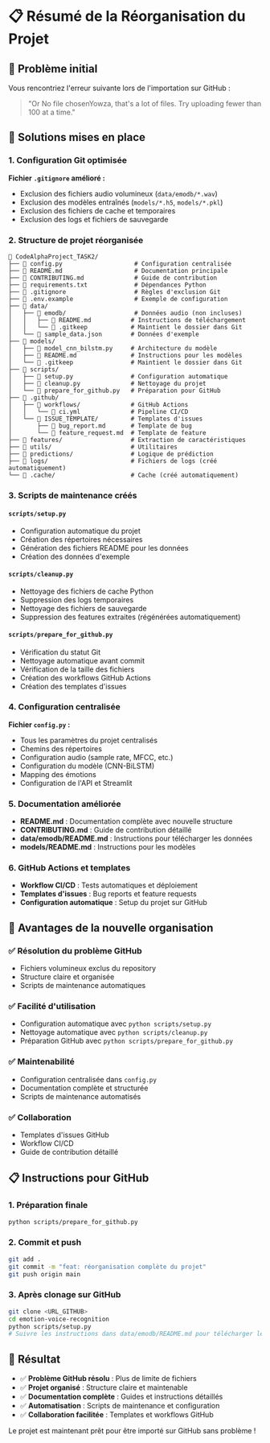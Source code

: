 # 📋 Résumé de la Réorganisation du Projet

## 🎯 Problème initial

Vous rencontriez l'erreur suivante lors de l'importation sur GitHub :

> "Or No file chosenYowza, that's a lot of files. Try uploading fewer than 100 at a time."

## 🔧 Solutions mises en place

### 1. **Configuration Git optimisée**

**Fichier `.gitignore` amélioré :**

- Exclusion des fichiers audio volumineux (`data/emodb/*.wav`)
- Exclusion des modèles entraînés (`models/*.h5`, `models/*.pkl`)
- Exclusion des fichiers de cache et temporaires
- Exclusion des logs et fichiers de sauvegarde

### 2. **Structure de projet réorganisée**

```
📁 CodeAlphaProject_TASK2/
├── 📄 config.py                    # Configuration centralisée
├── 📄 README.md                    # Documentation principale
├── 📄 CONTRIBUTING.md              # Guide de contribution
├── 📄 requirements.txt             # Dépendances Python
├── 📄 .gitignore                   # Règles d'exclusion Git
├── 📄 .env.example                 # Exemple de configuration
├── 📁 data/
│   ├── 📁 emodb/                   # Données audio (non incluses)
│   │   ├── 📄 README.md           # Instructions de téléchargement
│   │   └── 📄 .gitkeep            # Maintient le dossier dans Git
│   └── 📄 sample_data.json        # Données d'exemple
├── 📁 models/
│   ├── 📄 model_cnn_bilstm.py     # Architecture du modèle
│   ├── 📄 README.md               # Instructions pour les modèles
│   └── 📄 .gitkeep                # Maintient le dossier dans Git
├── 📁 scripts/
│   ├── 📄 setup.py                # Configuration automatique
│   ├── 📄 cleanup.py              # Nettoyage du projet
│   └── 📄 prepare_for_github.py   # Préparation pour GitHub
├── 📁 .github/
│   ├── 📁 workflows/              # GitHub Actions
│   │   └── 📄 ci.yml              # Pipeline CI/CD
│   └── 📁 ISSUE_TEMPLATE/         # Templates d'issues
│       ├── 📄 bug_report.md       # Template de bug
│       └── 📄 feature_request.md  # Template de feature
├── 📁 features/                   # Extraction de caractéristiques
├── 📁 utils/                      # Utilitaires
├── 📁 predictions/                # Logique de prédiction
├── 📁 logs/                       # Fichiers de logs (créé automatiquement)
└── 📁 .cache/                     # Cache (créé automatiquement)
```

### 3. **Scripts de maintenance créés**

#### `scripts/setup.py`

- Configuration automatique du projet
- Création des répertoires nécessaires
- Génération des fichiers README pour les données
- Création des données d'exemple

#### `scripts/cleanup.py`

- Nettoyage des fichiers de cache Python
- Suppression des logs temporaires
- Nettoyage des fichiers de sauvegarde
- Suppression des features extraites (régénérées automatiquement)

#### `scripts/prepare_for_github.py`

- Vérification du statut Git
- Nettoyage automatique avant commit
- Vérification de la taille des fichiers
- Création des workflows GitHub Actions
- Création des templates d'issues

### 4. **Configuration centralisée**

**Fichier `config.py` :**

- Tous les paramètres du projet centralisés
- Chemins des répertoires
- Configuration audio (sample rate, MFCC, etc.)
- Configuration du modèle (CNN-BiLSTM)
- Mapping des émotions
- Configuration de l'API et Streamlit

### 5. **Documentation améliorée**

- **README.md** : Documentation complète avec nouvelle structure
- **CONTRIBUTING.md** : Guide de contribution détaillé
- **data/emodb/README.md** : Instructions pour télécharger les données
- **models/README.md** : Instructions pour les modèles

### 6. **GitHub Actions et templates**

- **Workflow CI/CD** : Tests automatiques et déploiement
- **Templates d'issues** : Bug reports et feature requests
- **Configuration automatique** : Setup du projet sur GitHub

## 🚀 Avantages de la nouvelle organisation

### ✅ **Résolution du problème GitHub**

- Fichiers volumineux exclus du repository
- Structure claire et organisée
- Scripts de maintenance automatiques

### ✅ **Facilité d'utilisation**

- Configuration automatique avec `python scripts/setup.py`
- Nettoyage automatique avec `python scripts/cleanup.py`
- Préparation GitHub avec `python scripts/prepare_for_github.py`

### ✅ **Maintenabilité**

- Configuration centralisée dans `config.py`
- Documentation complète et structurée
- Scripts de maintenance automatisés

### ✅ **Collaboration**

- Templates d'issues GitHub
- Workflow CI/CD
- Guide de contribution détaillé

## 📋 Instructions pour GitHub

### 1. **Préparation finale**

```bash
python scripts/prepare_for_github.py
```

### 2. **Commit et push**

```bash
git add .
git commit -m "feat: réorganisation complète du projet"
git push origin main
```

### 3. **Après clonage sur GitHub**

```bash
git clone <URL_GITHUB>
cd emotion-voice-recognition
python scripts/setup.py
# Suivre les instructions dans data/emodb/README.md pour télécharger les données
```

## 🎉 Résultat

- ✅ **Problème GitHub résolu** : Plus de limite de fichiers
- ✅ **Projet organisé** : Structure claire et maintenable
- ✅ **Documentation complète** : Guides et instructions détaillés
- ✅ **Automatisation** : Scripts de maintenance et configuration
- ✅ **Collaboration facilitée** : Templates et workflows GitHub

Le projet est maintenant prêt pour être importé sur GitHub sans problème !
